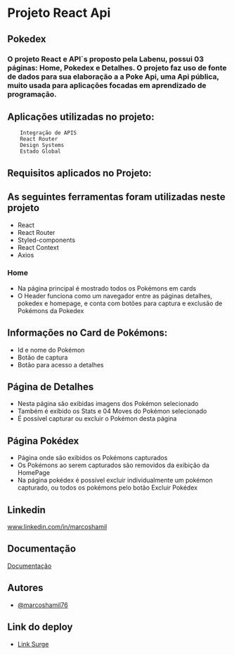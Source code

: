 # Projeto React Api

## Pokedex 

### O projeto React e API´s proposto pela Labenu, possui 03 páginas: Home, Pokedex e Detalhes. O projeto faz uso de fonte de dados para sua elaboração a a Poke Api, uma Api pública, muito usada para aplicações focadas em aprendizado de programação.

## Aplicações utilizadas no projeto:
        Integração de APIS
        React Router
        Design Systems
        Estado Global




## Requisitos aplicados no Projeto:

## As seguintes ferramentas foram utilizadas neste projeto
   * React
   * React Router
   * Styled-components
   * React Context
   * Axios

### Home 
   * Na página principal é mostrado todos os Pokémons em cards
   * O Header funciona como um navegador entre as páginas detalhes, pokedex e homepage, e conta com botões para captura e exclusão de Pokémons da Pokedex
## Informações no Card de Pokémons:
   *  Id e nome do Pokémon
   *  Botão de captura
   *  Botão para acesso a detalhes
   
## Página de Detalhes
   * Nesta página são exibidas imagens dos Pokémon selecionado
   * Também é exibido os Stats e 04 Moves do Pokémon selecionado
   * É possível capturar ou excluir o Pokémon desta página

## Página Pokédex
   * Página onde são exibidos os Pokémons capturados
   * Os Pokémons ao serem capturados são removidos da exibição da HomePage
   * Na página pokédex é possível excluir individualmente um pokémon capturado, ou    todos os pokémons pelo botão Excluir Pokédex
   
   


## Linkedin

www.linkedin.com/in/marcoshamil
## Documentação

[Documentação](https://github.com/labenuexercicios/projeto-frontendreact)


## Autores

- [@marcoshamil76](https://github.com/marcoshamil76)

## Link do deploy

- [Link Surge](https://marcoshamil-pokedex.surge.sh/)